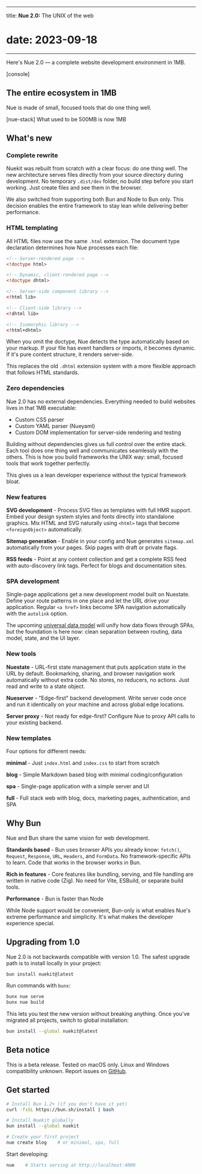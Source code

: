 
---
title: **Nue 2.0:** The UNIX of the web
# date: 2023-09-18
---

Here's Nue 2.0 — a complete website development environment in 1MB.

[console]


## The entire ecosystem in 1MB
Nue is made of small, focused tools that do one thing well.

[nue-stack]
What used to be 500MB is now 1MB


## What's new

### Complete rewrite
Nuekit was rebuilt from scratch with a clear focus: do one thing well. The new architecture serves files directly from your source directory during development. No temporary `.dist/dev` folder, no build step before you start working. Just create files and see them in the browser.

We also switched from supporting both Bun and Node to Bun only. This decision enables the entire framework to stay lean while delivering better performance.


### HTML templating
All HTML files now use the same `.html` extension. The document type declaration determines how Nue processes each file:

```html
<!-- Server-rendered page -->
<!doctype html>

<!-- Dynamic, client-rendered page -->
<!doctype dhtml>

<!-- Server-side component library -->
<!html lib>

<!-- Client-side library -->
<!dhtml lib>

<!-- Isomorphic library -->
<!html+dhtml>
```

When you omit the doctype, Nue detects the type automatically based on your markup. If your file has event handlers or imports, it becomes dynamic. If it's pure content structure, it renders server-side.

This replaces the old `.dhtml` extension system with a more flexible approach that follows HTML standards.


### Zero dependencies
Nue 2.0 has no external dependencies. Everything needed to build websites lives in that 1MB executable:

- Custom CSS parser
- Custom YAML parser (Nueyaml)
- Custom DOM implementation for server-side rendering and testing

Building without dependencies gives us full control over the entire stack. Each tool does one thing well and communicates seamlessly with the others. This is how you build frameworks the UNIX way: small, focused tools that work together perfectly.

This gives us a lean developer experience without the typical framework bloat.


### New features

**SVG development** - Process SVG files as templates with full HMR support. Embed your design system styles and fonts directly into standalone graphics. Mix HTML and SVG naturally using `<html>` tags that become `<foreignObject>` automatically.

**Sitemap generation** - Enable in your config and Nue generates `sitemap.xml` automatically from your pages. Skip pages with draft or private flags.

**RSS feeds** - Point at any content collection and get a complete RSS feed with auto-discovery link tags. Perfect for blogs and documentation sites.


### SPA development
Single-page applications get a new development model built on Nuestate. Define your route patterns in one place and let the URL drive your application. Regular `<a href>` links become SPA navigation automatically with the `autolink` option.

The upcoming [universal data model](universal-data-model) will unify how data flows through SPAs, but the foundation is here now: clean separation between routing, data model, state, and the UI layer.


### New tools

**Nuestate** - URL-first state management that puts application state in the URL by default. Bookmarking, sharing, and browser navigation work automatically without extra code. No stores, no reducers, no actions. Just read and write to a state object.

**Nueserver** - "Edge-first" backend development. Write server code once and run it identically on your machine and across global edge locations.

**Server proxy** - Not ready for edge-first? Configure Nue to proxy API calls to your existing backend.


### New templates
Four options for different needs:

**minimal** - Just `index.html` and `index.css` to start from scratch

**blog** - Simple Markdown based blog with minimal coding/configuration

**spa** - Single-page application with a simple server and UI

**full** - Full stack web with blog, docs, marketing pages, authentication, and SPA


## Why Bun
Nue and Bun share the same vision for web development.

**Standards based** - Bun uses browser APIs you already know: `fetch()`, `Request`, `Response`, `URL`, `Headers`, and `FormData`. No framework-specific APIs to learn. Code that works in the browser works in Bun.

**Rich in features** - Core features like bundling, serving, and file handling are written in native code (Zig). No need for Vite, ESBuild, or separate build tools.

**Performance** - Bun is faster than Node

While Node support would be convenient, Bun-only is what enables Nue's extreme performance and simplicity. It's what makes the developer experience special.


## Upgrading from 1.0
Nue 2.0 is not backwards compatible with version 1.0. The safest upgrade path is to install locally in your project:

```bash
bun install nuekit@latest
```

Run commands with `bunx`:

```bash
bunx nue serve
bunx nue build
```

This lets you test the new version without breaking anything. Once you've migrated all projects, switch to global installation:

```bash
bun install --global nuekit@latest
```

## Beta notice

This is a beta release. Tested on macOS only. Linux and Windows compatibility unknown. Report issues on [GitHub](https://github.com/nuejs/nue/issues).


## Get started

```bash
# Install Bun 1.2+ (if you don't have it yet)
curl -fsSL https://bun.sh/install | bash

# Install Nuekit globally
bun install --global nuekit

# Create your first project
nue create blog    # or minimal, spa, full
```

Start developing:

```bash
nue    # Starts serving at http://localhost:4000
```